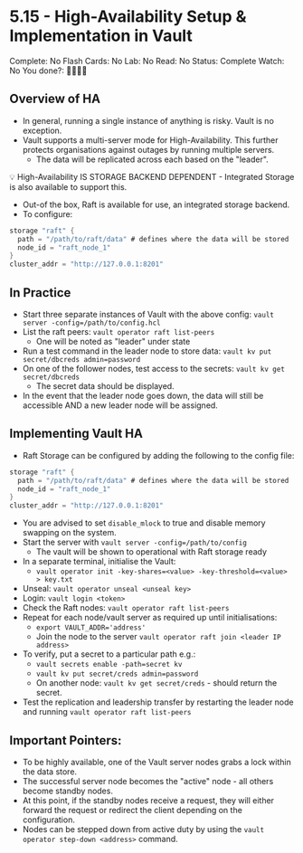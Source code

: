 # 5.15 - High-Availability Setup & Implementation in Vault

Complete: No
Flash Cards: No
Lab: No
Read: No
Status: Complete
Watch: No
You done?: 🌚🌚🌚🌚

## Overview of HA

- In general, running a single instance of anything is risky. Vault is no exception.
- Vault supports a multi-server mode for High-Availability. This further protects organisations against outages by running multiple servers.
    - The data will be replicated across each based on the "leader".

<aside>
💡 High-Availability IS STORAGE BACKEND DEPENDENT - Integrated Storage is also available to support this.

</aside>

- Out-of the box, Raft is available for use, an integrated storage backend.
- To configure:

```go
storage "raft" {
  path = "/path/to/raft/data" # defines where the data will be stored
  node_id = "raft_node_1"
}
cluster_addr = "http://127.0.0.1:8201"
```

## In Practice

- Start three separate instances of Vault with the above config: `vault server -config=/path/to/config.hcl`
- List the raft peers: `vault operator raft list-peers`
    - One will be noted as "leader" under state
- Run a test command in the leader node to store data:
`vault kv put secret/dbcreds admin=password`
- On one of the follower nodes, test access to the secrets: `vault kv get secret/dbcreds`
    - The secret data should be displayed.
- In the event that the leader node goes down, the data will still be accessible AND a new leader node will be assigned.

## Implementing Vault HA

- Raft Storage can be configured by adding the following to the config file:

```go
storage "raft" {
  path = "/path/to/raft/data" # defines where the data will be stored
  node_id = "raft_node_1"
}
cluster_addr = "http://127.0.0.1:8201"
```

- You are advised to set `disable_mlock` to true and disable memory swapping on the system.
- Start the server with `vault server -config=/path/to/config`
    - The vault will be shown to operational with Raft storage ready
- In a separate terminal, initialise the Vault:
    - `vault operator init -key-shares=<value> -key-threshold=<value> > key.txt`
- Unseal: `vault operator unseal <unseal key>`
- Login: `vault login <token>`
- Check the Raft nodes: `vault operator raft list-peers`
- Repeat for each node/vault server as required up until initialisations:
    - `export VAULT_ADDR='address'`
    - Join the node to the server `vault operator raft join <leader IP address>`
- To verify, put a secret to a particular path e.g.:
    - `vault secrets enable -path=secret kv`
    - `vault kv put secret/creds admin=password`
    - On another node: `vault kv get secret/creds` - should return the secret.
- Test the replication and leadership transfer by restarting the leader node and running `vault operator raft list-peers`

## Important Pointers:

- To be highly available, one of the Vault server nodes grabs a lock within the data store.
- The successful server node becomes the "active" node - all others become standby nodes.
- At this point, if the standby nodes receive a request, they will either forward the request or redirect the client depending on the configuration.
- Nodes can be stepped down from active duty by using the `vault operator step-down <address>` command.